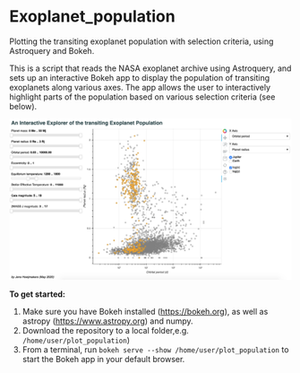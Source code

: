 # Exoplanet_population
Plotting the transiting exoplanet population with selection criteria, using Astroquery and Bokeh.


This is a script that reads the NASA exoplanet archive using Astroquery, and sets up an interactive Bokeh app to display the population of transiting exoplanets along various axes. The app allows the user to interactively highlight parts of the population based on various selection criteria (see below).

![A selection of exoplanets with equilibrium temperatures between 1200 K and 1800 K](img.png)


**To get started:**
1. Make sure you have Bokeh installed (<https://bokeh.org>), as well as astropy (<https://www.astropy.org>) and numpy.
2. Download the repository to a local folder,e.g. `/home/user/plot_population`)
3. From a terminal, run `bokeh serve --show /home/user/plot_population` to start the Bokeh app in your default browser.
